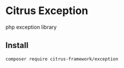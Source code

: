 # Citrus Exception
php exception library

## Install
```
composer require citrus-framework/exception
```